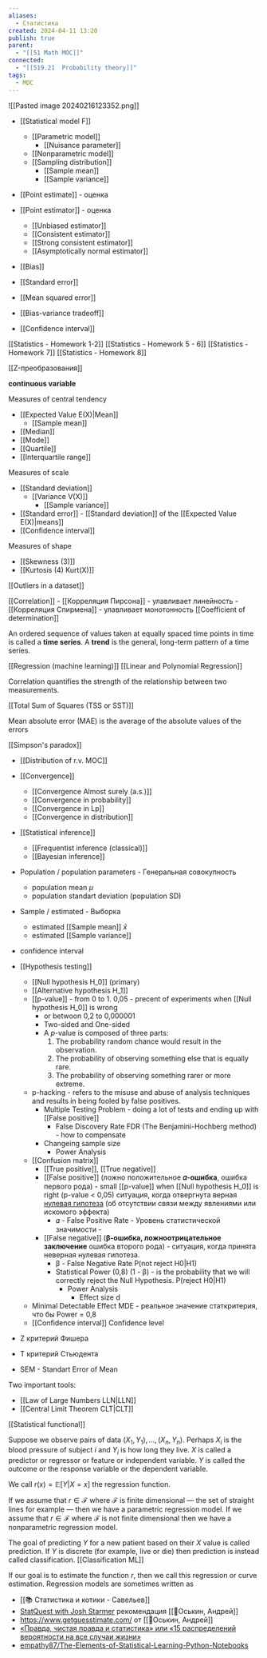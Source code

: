 ```yaml
---
aliases:
  - Статистика
created: 2024-04-11 13:20
publish: true
parent:
  - "[[51 Math MOC]]"
connected:
  - "[[519.21  Probability theory]]"
tags:
  - MOC
---
```


![[Pasted image 20240216123352.png]]


- [[Statistical model F]]
	- [[Parametric model]]
		- [[Nuisance parameter]]
	- [[Nonparametric model]]
	- [[Sampling distribution]]
		- [[Sample mean]]
		- [[Sample variance]]

- [[Point estimate]] - оценка
- [[Point estimator]] - оценка
	- [[Unbiased estimator]]
	- [[Consistent estimator]]
	- [[Strong consistent estimator]]
	- [[Asymptotically normal estimator]]
- [[Bias]]
- [[Standard error]]
- [[Mean squared error]]
- [[Bias-variance tradeoff]]
- [[Confidence interval]]


[[Statistics - Homework 1-2]]
[[Statistics - Homework 5 - 6]]
[[Statistics - Homework 7]]
[[Statistics - Homework 8]]


[[Z-преобразования]]

**continuous variable**


Measures of central tendency
- [[Expected Value E(X)|Mean]]
	- [[Sample mean]]
- [[Median]]
- [[Mode]]
- [[Quartile]]
- [[Interquartile range]]

Measures of scale
- [[Standard deviation]]
	- [[Variance V(X)]]
		- [[Sample variance]]
- [[Standard error]] - [[Standard deviation]] of the [[Expected Value E(X)|means]]
- [[Confidence interval]]

Measures of shape
- [[Skewness (3)]] 
- [[Kurtosis (4) Kurt(X)]] 

[[Outliers in a dataset]]

[[Correlation]]
	- [[Корреляция Пирсона]] - улавливает линейность
	- [[Корреляция Спирмена]] - улавливает монотонность
[[Coefficient of determination]]



An ordered sequence of values taken at equally spaced time points in time is called a **time series**.
A **trend** is the general, long-term pattern of a time series.


[[Regression (machine learning)]]
	[[Linear and Polynomial Regression]]

Correlation quantifies the strength of the relationship between two measurements.



[[Total Sum of Squares (TSS or SST)]]




Mean absolute error (MAE) is the average of the absolute values of the errors

[[Simpson's paradox]]



- [[Distribution of r.v. MOC]]

- [[Convergence]]
	- [[Convergence Almost surely (a.s.)]] 
	- [[Convergence in probability]] 
	- [[Convergence in Lp]] 
	- [[Convergence in distribution]]

- [[Statistical inference]]
	- [[Frequentist inference (classical)]]
	- [[Bayesian inference]]


- Population / population parameters - Генеральная совокупность
	- population mean $\mu$
	- population standart deviation (population SD)
- Sample / estimated - Выборка
	- estimated [[Sample mean]] $\bar{x}$
	- estimated [[Sample variance]]
- confidence interval
- [[Hypothesis testing]]
	- [[Null hypothesis H_0]]  (primary)
	- [[Alternative hypothesis H_1]]
	- [[p-value]] - from 0 to 1. 0,05 - precent of experiments when  [[Null hypothesis H_0]] is wrong
		- or betwoon 0,2 to 0,000001
		- Two-sided and One-sided
		- A $p$-value is composed of three parts:
			1. The probability random chance would result in the observation.
			2. The probability of observing something else that is equally rare.
			3. The probability of observing something rarer or more extreme.
	- p-hacking  -  refers to the misuse and abuse of analysis techniques and results in being fooled by false positives.
		- Multiple Testing Problem - doing a lot of tests and ending up with [[False positive]]
			- False Discovery Rate FDR (The Benjamini-Hochberg method) - how to compensate
		- Changeing sample size
			- Power Analysis
	- [[Confusion matrix]]
		- [[True positive]], [[True negative]]
		- [[False positive]] (ложно положительное **𝛼-ошибка**, ошибка первого рода) - small [[p-value]] when [[Null hypothesis H_0]] is right (p-value < 0,05) ситуация, когда отвергнута верная [нулевая гипотеза](https://ru.wikipedia.org/wiki/%D0%9D%D1%83%D0%BB%D0%B5%D0%B2%D0%B0%D1%8F_%D0%B3%D0%B8%D0%BF%D0%BE%D1%82%D0%B5%D0%B7%D0%B0 "Нулевая гипотеза") (об отсутствии связи между явлениями или искомого эффекта)
			- 𝛼 - False Positive Rate  - Уровень статистической значимости - 
		- [[False negative]] (**β-ошибка, ложноотрицательное заключение** ошибка второго рода) - ситуация, когда принята неверная нулевая гипотеза.
			- β - False Negative Rate P(not reject H0|H1)
			- Statistical Power (0,8) (1 - β) - is the probability that we will correctly reject the Null Hypothesis. P(reject H0|H1)
				- Power Analysis
					- Effect size d
	- Minimal Detectable Effect MDE - реальное значение статкритерия, что бы Power = 0,8
	- [[Confidence interval]] Confidence level


- Z критерий Фишера
- T критерий Стьюдента
- SEM - Standart Error of Mean


Two important tools: 
- [[Law of Large Numbers LLN|LLN]]
- [[Central Limit Theorem CLT|CLT]]


[[Statistical functional]]





Suppose we observe pairs of data $(X_1, Y_1), \ldots, (X_n, Y_n)$. 
Perhaps $X_i$ is the blood pressure of subject $i$ and $Y_i$ is how long they live. 
$X$ is called a predictor or regressor or feature or independent variable. 
$Y$ is called the outcome or the response variable or the dependent variable. 

We call $r(x) = \mathbb{E}[Y|X = x]$ the regression function. 

If we assume that $r \in \mathcal{F}$ where $\mathcal{F}$ is finite dimensional — the set of straight lines for example — then we have a parametric regression model. 
If we assume that $r \in \mathcal{F}$ where $\mathcal{F}$ is not finite dimensional then we have a nonparametric regression model. 

The goal of predicting $Y$ for a new patient based on their $X$ value is called prediction. 
If $Y$ is discrete (for example, live or die) then prediction is instead called classification. [[Classification ML]]

If our goal is to estimate the function $r$, then we call this regression or curve estimation. Regression models are sometimes written as













- [[📚 Статистика и котики - Савельев]]
- [StatQuest with Josh Starmer](https://www.youtube.com/user/joshstarmer)  рекомендация [[👤Оськин, Андрей]]
- https://www.getguesstimate.com/ от [[👤Оськин, Андрей]]
- [«Правда, чистая правда и статистика» или «15 распределений вероятности на все случаи жизни»](https://habr.com/ru/post/311092/#Pirson)
- [empathy87/The-Elements-of-Statistical-Learning-Python-Notebooks](https://github.com/empathy87/The-Elements-of-Statistical-Learning-Python-Notebooks)